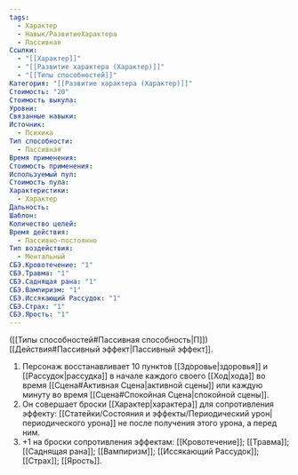 ```yaml
---
tags:
  - Характер
  - Навык/РазвитиеХарактера
  - Пассивная
Ссылки:
  - "[[Характер]]"
  - "[[Развитие характера (Характер)]]"
  - "[[Типы способностей]]"
Категория: "[[Развитие характера (Характер)]]"
Стоимость: "20"
Стоимость выкупа: 
Уровни: 
Связанные навыки: 
Источник:
  - Психика
Тип способности:
  - Пассивная
Время применения: 
Стоимость применения: 
Используемый пул: 
Стоимость пула: 
Характеристики:
  - Характер
Дальность: 
Шаблон: 
Количество целей: 
Время действия:
  - Пассивно-постоянно
Тип воздействия:
  - Ментальный
СБЭ.Кровотечение: "1"
СБЭ.Травма: "1"
СБЭ.Саднящая рана: "1"
СБЭ.Вампиризм: "1"
СБЭ.Иссякающий Рассудок: "1"
СБЭ.Страх: "1"
СБЭ.Ярость: "1"
---
```

([[Типы способностей#Пассивная способность|П]]) [[Действия#Пассивный эффект|Пассивный эффект]]. 

1. Персонаж восстанавливает 10 пунктов [[Здоровье|здоровья]] и [[Рассудок|рассудка]] в начале каждого своего [[Ход|хода]] во время [[Сцена#Активная Сцена|активной сцены]] или каждую минуту во время [[Сцена#Спокойная Сцена|спокойной сцены]].
2. Он совершает броски [[Характер|характера]] для сопротивления эффекту: [[Статейки/Состояния и эффекты/Периодический урон|периодического урона]] не после получения этого урона, а перед ним. 
3. +1 на броски сопротивления эффектам: [[Кровотечение]]; [[Травма]]; [[Саднящая рана]]; [[Вампиризм]]; [[Иссякающий Рассудок]]; [[Страх]]; [[Ярость]]. 